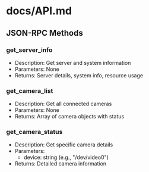 # docs/API.md
## JSON-RPC Methods

### get_server_info
- Description: Get server and system information
- Parameters: None
- Returns: Server details, system info, resource usage

### get_camera_list
- Description: Get all connected cameras
- Parameters: None
- Returns: Array of camera objects with status

### get_camera_status
- Description: Get specific camera details
- Parameters: 
  - device: string (e.g., "/dev/video0")
- Returns: Detailed camera information